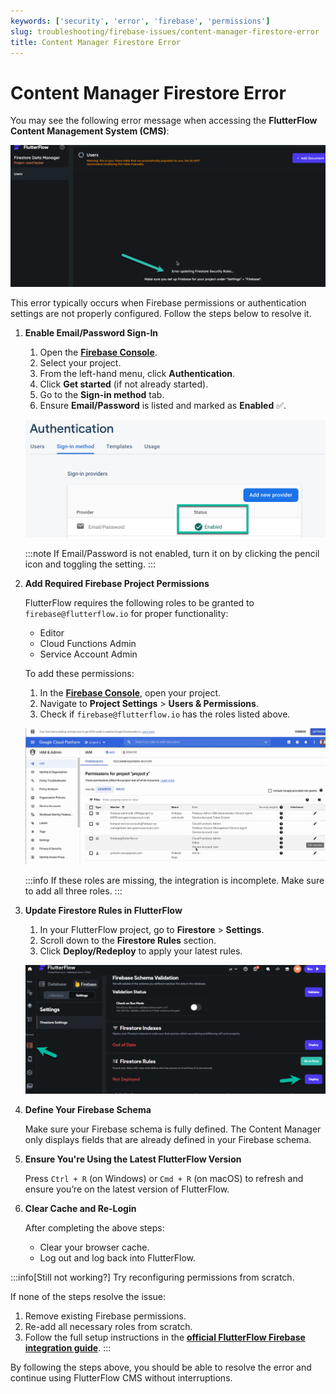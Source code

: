 ```yaml
---
keywords: ['security', 'error', 'firebase', 'permissions']
slug: troubleshooting/firebase-issues/content-manager-firestore-error
title: Content Manager Firestore Error
---
```


# Content Manager Firestore Error

You may see the following error message when accessing the **FlutterFlow Content Management System (CMS)**:

![](../assets/20250430121517855306.png)

This error typically occurs when Firebase permissions or authentication settings are not properly configured. Follow the steps below to resolve it.

1. **Enable Email/Password Sign-In**

    1. Open the **[Firebase Console](https://console.firebase.google.com/)**.
    2. Select your project.
    3. From the left-hand menu, click **Authentication**.
    4. Click **Get started** (if not already started).
    5. Go to the **Sign-in method** tab.
    6. Ensure **Email/Password** is listed and marked as **Enabled** ✅.

    ![](../assets/20250430121518159572.png)

    :::note
    If Email/Password is not enabled, turn it on by clicking the pencil icon and toggling the setting.
    :::


2. **Add Required Firebase Project Permissions**

    FlutterFlow requires the following roles to be granted to `firebase@flutterflow.io` for proper functionality:

    - Editor
    - Cloud Functions Admin
    - Service Account Admin

    To add these permissions:

    1. In the **[Firebase Console](https://console.firebase.google.com/)**, open your project.
    2. Navigate to **Project Settings** > **Users & Permissions**.
    3. Check if `firebase@flutterflow.io` has the roles listed above.

    ![](../assets/20250430121518370897.png)

    :::info
    If these roles are missing, the integration is incomplete. Make sure to add all three roles.
    :::


3. **Update Firestore Rules in FlutterFlow**

    1. In your FlutterFlow project, go to **Firestore** > **Settings**.
    2. Scroll down to the **Firestore Rules** section.
    3. Click **Deploy/Redeploy** to apply your latest rules.

    ![](../assets/20250430121518594245.png)


4. **Define Your Firebase Schema**

    Make sure your Firebase schema is fully defined. The Content Manager only displays fields that are already defined in your Firebase schema.


5. **Ensure You're Using the Latest FlutterFlow Version**

    Press `Ctrl + R` (on Windows) or `Cmd + R` (on macOS) to refresh and ensure you’re on the latest version of FlutterFlow.


6. **Clear Cache and Re-Login**

    After completing the above steps:

    - Clear your browser cache.
    - Log out and log back into FlutterFlow.




:::info[Still not working?]
Try reconfiguring permissions from scratch.

If none of the steps resolve the issue:
1. Remove existing Firebase permissions.
2. Re-add all necessary roles from scratch.
3. Follow the full setup instructions in the **[official FlutterFlow Firebase integration guide](/integrations/firebase/connect-to-firebase/)**.
:::

By following the steps above, you should be able to resolve the error and continue using FlutterFlow CMS without interruptions.
